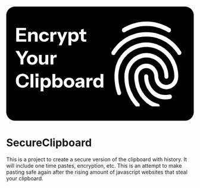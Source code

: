 ![alt text](Banner.jpg)
# SecureClipboard
This is a project to create a secure version of the clipboard with history. It will include one time pastes, encryption, etc. This is an attempt to make pasting safe again after the rising amount of javascript websites that steal your clipboard.
